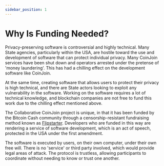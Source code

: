 ```yaml
---
sidebar_position: 1
---
```


# Why Is Funding Needed?

Privacy-preserving software is controversial and highly technical. Many State agencies, particularly within the USA, are hostile toward the use and development of software that can protect individual privacy. Many CoinJoin services have been shut down and operators arrested under the pretense of 'money laundering'. This has had a chilling effect on the development software like CoinJoin.

At the same time, creating software that allows users to protect their privacy is high technical, and there are State actors looking to exploit any vulnerability in the software. Working on the software requires a lot of technical knowledge, and blockchain companies are not free to fund this work due to the chilling effect mentioned above.

The Collaborative CoinJoin project is unique, in that it has been funded by the Bitcoin Cash community through a censorship-resistant fundraising method known as [Flipstarter](https://flipstarter.cash/). Developers who are funded in this way are rendering a service of software development, which is an act of speech, protected in the USA under the first amendment.

The software is executed by users, on their own computer, under their own free will. There is no 'service' or third party involved, which would provide legal areas of attack. The protocol is trustless, allowing participants to coordinate without needing to know or trust one another.
